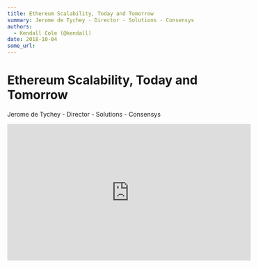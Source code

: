 ```yaml
---
title: Ethereum Scalability, Today and Tomorrow
summary: Jerome de Tychey - Director - Solutions - Consensys
authors:
  - Kendall Cole (@kendall)
date: 2018-10-04
some_url: 
---
```


# Ethereum Scalability, Today and Tomorrow

Jerome de Tychey - Director - Solutions - Consensys

<div align="center"><iframe width="560" height="315" src="https://www.youtube.com/embed/6jP_iF6k7N0" frameborder="0" allow="encrypted-media" allowfullscreen></iframe></div>